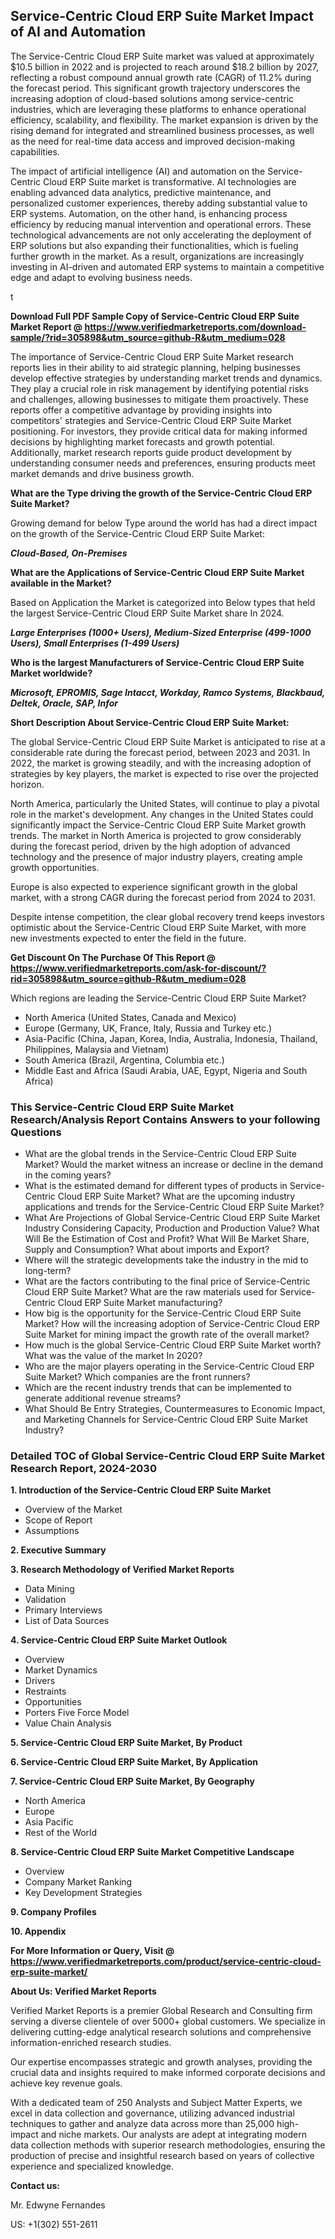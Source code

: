 <h2>Service-Centric Cloud ERP Suite Market Impact of AI and Automation</h2><p>The Service-Centric Cloud ERP Suite market was valued at approximately $10.5 billion in 2022 and is projected to reach around $18.2 billion by 2027, reflecting a robust compound annual growth rate (CAGR) of 11.2% during the forecast period. This significant growth trajectory underscores the increasing adoption of cloud-based solutions among service-centric industries, which are leveraging these platforms to enhance operational efficiency, scalability, and flexibility. The market expansion is driven by the rising demand for integrated and streamlined business processes, as well as the need for real-time data access and improved decision-making capabilities.</p><p>The impact of artificial intelligence (AI) and automation on the Service-Centric Cloud ERP Suite market is transformative. AI technologies are enabling advanced data analytics, predictive maintenance, and personalized customer experiences, thereby adding substantial value to ERP systems. Automation, on the other hand, is enhancing process efficiency by reducing manual intervention and operational errors. These technological advancements are not only accelerating the deployment of ERP solutions but also expanding their functionalities, which is fueling further growth in the market. As a result, organizations are increasingly investing in AI-driven and automated ERP systems to maintain a competitive edge and adapt to evolving business needs.</p>t</p><p id="" class=""><strong>Download Full PDF Sample Copy of Service-Centric Cloud ERP Suite Market Report @ <a href="https://www.verifiedmarketreports.com/download-sample/?rid=305898&utm_source=github-R&utm_medium=028" target="_blank">https://www.verifiedmarketreports.com/download-sample/?rid=305898&utm_source=github-R&utm_medium=028</a></strong></p><p>The importance of&nbsp;Service-Centric Cloud ERP Suite Market research reports lies in their ability to aid strategic planning, helping businesses develop effective strategies by understanding market trends and dynamics. They play a crucial role in risk management by identifying potential risks and challenges, allowing businesses to mitigate them proactively. These reports offer a competitive advantage by providing insights into competitors' strategies and Service-Centric Cloud ERP Suite Market positioning. For investors, they provide critical data for making informed decisions by highlighting market forecasts and growth potential. Additionally, market research reports guide product development by understanding consumer needs and preferences, ensuring products meet market demands and drive business growth.</p><p><strong>What are the&nbsp;Type driving the growth of the Service-Centric Cloud ERP Suite Market?</strong></p><p id="" class="">Growing demand for below Type around the world has had a direct impact on the growth of the Service-Centric Cloud ERP Suite Market:</p><em><strong>Cloud-Based, On-Premises</strong></em></p><strong>What are the&nbsp;Applications&nbsp;of Service-Centric Cloud ERP Suite Market available in the Market?</strong></p><p id="" class="">Based on Application the Market is categorized into Below types that held the largest Service-Centric Cloud ERP Suite Market share In 2024.</p><em><strong>Large Enterprises (1000+ Users), Medium-Sized Enterprise (499-1000 Users), Small Enterprises (1-499 Users)</strong></em></p><strong>Who is the largest Manufacturers of Service-Centric Cloud ERP Suite Market worldwide?</strong></p><p><em><strong>Microsoft, EPROMIS, Sage Intacct, Workday, Ramco Systems, Blackbaud, Deltek, Oracle, SAP, Infor</strong></em></p><p id="" class=""><strong>Short Description About Service-Centric Cloud ERP Suite Market:</strong></p><p>The global Service-Centric Cloud ERP Suite Market is anticipated to rise at a considerable rate during the forecast period, between 2023 and 2031. In 2022, the market is growing steadily, and with the increasing adoption of strategies by key players, the market is expected to rise over the projected horizon.</p><p>North America, particularly the United States, will continue to play a pivotal role in the market's development. Any changes in the United States could significantly impact the Service-Centric Cloud ERP Suite Market growth trends. The market in North America is projected to grow considerably during the forecast period, driven by the high adoption of advanced technology and the presence of major industry players, creating ample growth opportunities.</p><p>Europe is also expected to experience significant growth in the global market, with a strong CAGR during the forecast period from 2024 to 2031.</p><p>Despite intense competition, the clear global recovery trend keeps investors optimistic about the Service-Centric Cloud ERP Suite Market, with more new investments expected to enter the field in the future.</p><p id="" class=""><strong>Get Discount On The Purchase Of This Report @ <a href="https://www.verifiedmarketreports.com/ask-for-discount/?rid=305898&utm_source=github-R&utm_medium=028" target="_blank">https://www.verifiedmarketreports.com/ask-for-discount/?rid=305898&utm_source=github-R&utm_medium=028</a></strong></p>Which regions are leading the Service-Centric Cloud ERP Suite Market?</p><ul><li>North America (United States, Canada and Mexico)</li><li>Europe (Germany, UK, France, Italy, Russia and Turkey etc.)</li><li>Asia-Pacific (China, Japan, Korea, India, Australia, Indonesia, Thailand, Philippines, Malaysia and Vietnam)</li><li>South America (Brazil, Argentina, Columbia etc.)</li><li>Middle East and Africa (Saudi Arabia, UAE, Egypt, Nigeria and South Africa)</li></ul><h3 id="" class="">This Service-Centric Cloud ERP Suite Market Research/Analysis Report Contains Answers to your following Questions</h3><ul><li>What are the global trends in the Service-Centric Cloud ERP Suite Market? Would the market witness an increase or decline in the demand in the coming years?</li><li>What is the estimated demand for different types of products in Service-Centric Cloud ERP Suite Market? What are the upcoming industry applications and trends for the Service-Centric Cloud ERP Suite Market?</li><li>What Are Projections of Global Service-Centric Cloud ERP Suite Market Industry Considering Capacity, Production and Production Value? What Will Be the Estimation of Cost and Profit? What Will Be Market Share, Supply and Consumption? What about imports and Export?</li><li>Where will the strategic developments take the industry in the mid to long-term?</li><li>What are the factors contributing to the final price of Service-Centric Cloud ERP Suite Market? What are the raw materials used for Service-Centric Cloud ERP Suite Market manufacturing?</li><li>How big is the opportunity for the Service-Centric Cloud ERP Suite Market? How will the increasing adoption of Service-Centric Cloud ERP Suite Market for mining impact the growth rate of the overall market?</li><li>How much is the global Service-Centric Cloud ERP Suite Market worth? What was the value of the market In 2020?</li><li>Who are the major players operating in the Service-Centric Cloud ERP Suite Market? Which companies are the front runners?</li><li>Which are the recent industry trends that can be implemented to generate additional revenue streams?</li><li>What Should Be Entry Strategies, Countermeasures to Economic Impact, and Marketing Channels for Service-Centric Cloud ERP Suite Market Industry?</li></ul><h3 id="" class="">Detailed TOC of Global Service-Centric Cloud ERP Suite Market Research Report, 2024-2030</h3><p id="" class=""><strong>1. Introduction of the Service-Centric Cloud ERP Suite Market</strong></p><ul><li>Overview of the Market</li><li>Scope of Report</li><li>Assumptions</li></ul><p id="" class=""><strong>2. Executive Summary</strong></p><p id="" class=""><strong>3. Research Methodology of Verified Market Reports</strong></p><ul><li>Data Mining</li><li>Validation</li><li>Primary Interviews</li><li>List of Data Sources</li></ul><p id="" class=""><strong>4. Service-Centric Cloud ERP Suite Market Outlook</strong></p><ul><li>Overview</li><li>Market Dynamics</li><li>Drivers</li><li>Restraints</li><li>Opportunities</li><li>Porters Five Force Model</li><li>Value Chain Analysis</li></ul><p id="" class=""><strong>5. Service-Centric Cloud ERP Suite Market, By Product</strong></p><p id="" class=""><strong>6. Service-Centric Cloud ERP Suite Market, By Application</strong></p><p id="" class=""><strong>7. Service-Centric Cloud ERP Suite Market, By Geography</strong></p><ul><li>North America</li><li>Europe</li><li>Asia Pacific</li><li>Rest of the World</li></ul><p id="" class=""><strong>8. Service-Centric Cloud ERP Suite Market Competitive Landscape</strong></p><ul><li>Overview</li><li>Company Market Ranking</li><li>Key Development Strategies</li></ul><p id="" class=""><strong>9. Company Profiles</strong></p><p id="" class=""><strong>10. Appendix</strong></p><p id="" class=""><strong>For More Information or Query, Visit @ <a href="https://www.verifiedmarketreports.com/product/service-centric-cloud-erp-suite-market/" target="_blank">https://www.verifiedmarketreports.com/product/service-centric-cloud-erp-suite-market/</a></strong></p><p id="" class=""><strong>About Us: Verified Market Reports</strong></p><p id="" class="">Verified Market Reports is a premier Global Research and Consulting firm serving a diverse clientele of over 5000+ global customers. We specialize in delivering cutting-edge analytical research solutions and comprehensive information-enriched research studies.</p><p id="" class="">Our expertise encompasses strategic and growth analyses, providing the crucial data and insights required to make informed corporate decisions and achieve key revenue goals.</p><p id="" class="">With a dedicated team of 250 Analysts and Subject Matter Experts, we excel in data collection and governance, utilizing advanced industrial techniques to gather and analyze data across more than 25,000 high-impact and niche markets. Our analysts are adept at integrating modern data collection methods with superior research methodologies, ensuring the production of precise and insightful research based on years of collective experience and specialized knowledge.</p><p id="" class=""><strong>Contact us:</strong></p><p id="" class="">Mr. Edwyne Fernandes</p><p id="" class="">US: +1(302) 551-2611</p>